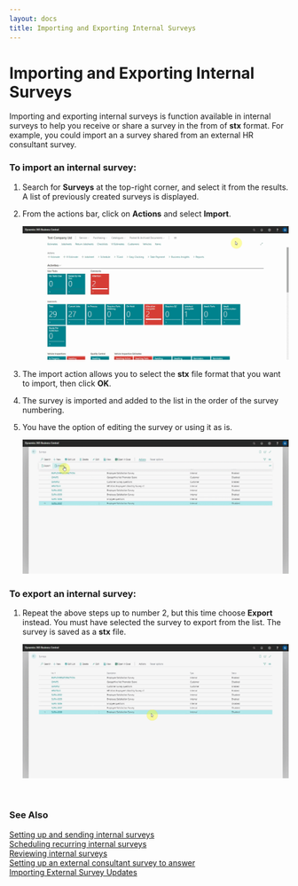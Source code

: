 ```yaml
---
layout: docs
title: Importing and Exporting Internal Surveys
---
```


# Importing and Exporting Internal Surveys

Importing and exporting internal surveys is function available in internal surveys to help you receive or share a survey in the from of **stx** format. For example, you could import an a survey shared from an external HR consultant survey.

### To import an internal survey:
1. Search for **Surveys** at the top-right corner, and select it from the results. A list of previously created surveys is displayed.
2. From the actions bar, click on **Actions** and select **Import**.

   ![](media/garagehive-internal-surveys0001.gif)

3. The import action allows you to select the **stx** file format that you want to import, then click **OK**.
4. The survey is imported and added to the list in the order of the survey numbering.
5. You have the option of editing the survey or using it as is.

   ![](media/garagehive-internal-surveys0002.gif)   

### To export an internal survey:
1. Repeat the above steps up to number 2, but this time choose **Export** instead. You must have selected the survey to export from the list. The survey is saved as a **stx** file.

   ![](media/garagehive-internal-surveys0003.gif)

<br>

### **See Also**

[Setting up and sending internal surveys](garagehive-setting-up-and-sending-internal-surveys.html) \
[Scheduling recurring internal surveys](garagehive-scheduling-recurring-internal-surveys.html) \
[Reviewing internal surveys](reviewing-internal-surveys.html) \
[Setting up an external consultant survey to answer](setting-up-an-external-consultant-survey-to-answer.html) \
[Importing External Survey Updates](garagehive-importing-external-survey-updates.html)